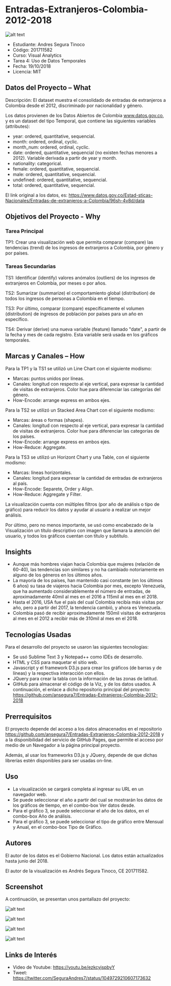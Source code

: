 # Entradas-Extranjeros-Colombia-2012-2018

![alt text](https://raw.githubusercontent.com/ansegura7/Entradas-Extranjeros-Colombia-2012-2018/master/img/main-banner.jpg)

- Estudiante: Andres Segura Tinoco
- Código: 201711582
- Curso: Visual Analytics
- Tarea 4: Uso de Datos Temporales
- Fecha: 19/10/2018
- Licencia: MIT

## Datos del Proyecto – What
Descripción: El dataset muestra el consolidado de entradas de extranjeros a Colombia desde el 2012, discriminado por nacionalidad y género.

Los datos provienen de los Datos Abiertos de Colombia www.datos.gov.co, y es un dataset del tipo Temporal, que contiene las siguientes variables (attributes):

- year: ordered, quantitative, sequencial.
- month: ordered, ordinal, cyclic.
- month_num: ordered, ordinal, cyclic.
- date: ordered, quantitative, sequencial (no existen fechas menores a 2012). Variable derivada a partir de year y month.
- nationality: categorical.
- female: ordered, quantitative, sequencial.
- male: ordered, quantitative, sequencial.
- undefined: ordered, quantitative, sequencial.
- total: ordered, quantitative, sequencial.

El link original a los datos, es: https://www.datos.gov.co/Estad-sticas-Nacionales/Entradas-de-extranjeros-a-Colombia/96sh-4v8d/data

## Objetivos del Proyecto - Why

### Tarea Principal
TP1: Crear una visualización web que permita comparar (compare) las tendencias (trend) de los ingresos de extranjeros a Colombia, por género y por países.

### Tareas Secundarias
TS1: Identificar (identify) valores anómalos (outliers) de los ingresos de extranjeros en Colombia, por meses o por años.

TS2: Sumarizar (summarize) el comportamiento global (distribution) de todos los ingresos de personas a Colombia en el tiempo.

TS3: Por último, comparar (compare) específicamente el volumen (distribution) de ingresos de población por países para un año en específico.

TS4: Derivar (derive) una nueva variable (feature) llamado "date", a partir de la fecha y mes de cada registro. Esta variable será usada en los gráficos temporales.

## Marcas y Canales – How
Para la TP1 y la TS1 se utilizó un Line Chart con el siguiente modismo:

- Marcas: puntos unidos por líneas.
- Canales: longitud con respecto al eje vertical, para expresar la cantidad de visitas de extranjeros. Color hue para diferenciar las categorías del género.
- How-Encode: arrange express en ambos ejes.

Para la TS2 se utilizó un Stacked Area Chart con el siguiente modismo:
- Marcas: áreas o formas (shapes).
- Canales: longitud con respecto al eje vertical, para expresar la cantidad de visitas de extranjeros. Color hue para diferenciar las categorías de los países.
- How-Encode: arrange express en ambos ejes.
- How-Reduce: Aggregate.

Para la TS3 se utilizó un Horizont Chart y una Table, con el siguiente modismo:
- Marcas: líneas horizontales.
- Canales: longitud para expresar la cantidad de entradas de extranjeros al país.
- How-Encode: Separete, Order y Align.
- How-Reduce: Aggregate y Filter.

La visualización cuenta con múltiples filtros (por año de análisis o tipo de gráfico) para reducir los datos y ayudar al usuario a realizar un mejor análisis.

Por último, pero no menos importante, se usó como encabezado de la Visualización un título descriptivo con imagen que llamara la atención del usuario, y todos los gráficos cuentan con título y subtítulo.

## Insights
- Aunque más hombres viajan hacia Colombia que mujeres (relación de 60-40), las tendencias son similares y no ha cambiado notoriamente en alguno de los géneros en los últimos años.
- La mayoría de los países, han mantenido casi constante (en los últimos 6 años) su tasa de viajeros hacia Colombia por mes, excepto Venezuela, que ha aumentado considerablemente el número de entradas, de aproximadamente 40mil al mes en el 2016 a 115mil al mes en el 2018.
- Hasta el 2016, USA fue el país del cual Colombia recibía más visitas por año, pero a partir del 2017, la tendencia cambió, y ahora es Venezuela.
- Colombia pasó de recibir aproximadamente 150mil visitas de extranjeros al mes en el 2012 a recibir más de 310mil al mes en el 2018.

## Tecnologías Usadas
Para el desarrollo del proyecto se usaron las siguientes tecnologías:

- Se usó Sublime Text 3 y Notepad++ como IDEs de desarrollo.
- HTML y CSS para maquetar el sitio web.
- Javascript y el framework D3.js para crear los gráficos (de barras y de líneas) y la respectiva interacción con ellos.
- JQuery para crear la tabla con la información de las zonas de latitud.
- GitHub para almacenar el código de la Viz, y de los datos usados. A continuación, el enlace a dicho repositorio principal del proyecto: https://github.com/ansegura7/Entradas-Extranjeros-Colombia-2012-2018

## Prerrequisitos
El proyecto depende del acceso a los datos almacenados en el repositorio https://github.com/ansegura7/Entradas-Extranjeros-Colombia-2012-2018 y a la disponibilidad del servicio de GitHub Pages, que permite el acceso por medio de un Navegador a la página principal proyecto.

Además, al usar los frameworks D3.js y JQuery, depende de que dichas librerías estén disponibles para ser usadas on-line.

## Uso
- La visualización se cargará completa al ingresar su URL en un navegador web.
- Se puede seleccionar el año a partir del cual se mostrarán los datos de los gráficos de tiempo, en el combo-box Ver datos desde.
- Para el gráfico 3, se puede seleccionar el año de los datos, en el combo-box Año de análisis.
- Para el gráfico 3, se puede seleccionar el tipo de gráfico entre Mensual y Anual, en el combo-box Tipo de Gráfico.

## Autores
El autor de los datos es el Gobierno Nacional. Los datos están actualizados hasta junio del 2018.

El autor de la visualización es Andrés Segura Tinoco, CE 201711582.

## Screenshot
A continuación, se presentan unos pantallazo del proyecto:

![alt text](https://raw.githubusercontent.com/ansegura7/Entradas-Extranjeros-Colombia-2012-2018/master/screenshots/Figure1.PNG)

![alt text](https://raw.githubusercontent.com/ansegura7/Entradas-Extranjeros-Colombia-2012-2018/master/screenshots/Figure2.PNG)

![alt text](https://raw.githubusercontent.com/ansegura7/Entradas-Extranjeros-Colombia-2012-2018/master/screenshots/Figure3.PNG)

![alt text](https://raw.githubusercontent.com/ansegura7/Entradas-Extranjeros-Colombia-2012-2018/master/screenshots/Figure4.PNG)

## Links de Interés
- Video de Youtube: https://youtu.be/ezkcyjspbyY
- Tweet: https://twitter.com/SeguraAndres7/status/1049729210607173632
##
